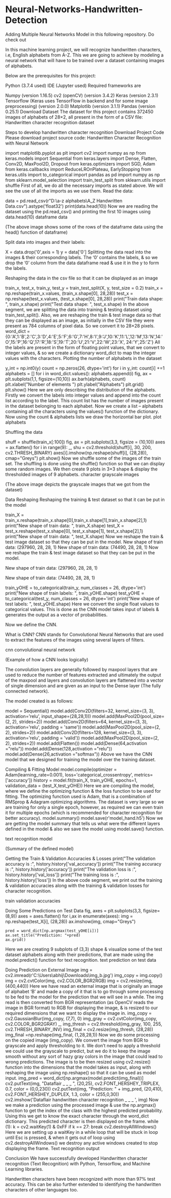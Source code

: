 # Neural-Networks-Handwritten-Detection
Adding Multiple Neural Networks Model in this following repository. Do check out

In this machine learning project, we will recognize handwritten characters, i.e, English alphabets from A-Z. This we are going to achieve by modeling a neural network that will have to be trained over a dataset containing images of alphabets.

Below are the prerequisites for this project:

Python (3.7.4 used)
IDE (Jupyter used)
Required frameworks are

Numpy (version 1.16.5)
cv2 (openCV) (version 3.4.2)
Keras (version 2.3.1)
Tensorflow (Keras uses TensorFlow in backend and for some image preprocessing) (version 2.0.0)
Matplotlib (version 3.1.1)
Pandas (version 0.25.1)
Download Dataset
The dataset for this project contains 372450 images of alphabets of 28×2, all present in the form of a CSV file:
Handwritten character recognition dataset

Steps to develop handwritten character recognition
Download Project Code
Please download project source code: Handwritten Character Recognition with Neural Network

import matplotlib.pyplot as plt
import cv2
import numpy as np
from keras.models import Sequential
from keras.layers import Dense, Flatten, Conv2D, MaxPool2D, Dropout
from keras.optimizers import SGD, Adam
from keras.callbacks import ReduceLROnPlateau, EarlyStopping
from keras.utils import to_categorical
import pandas as pd
import numpy as np
from sklearn.model_selection import train_test_split
from sklearn.utils import shuffle
First of all, we do all the necessary imports as stated above. We will see the use of all the imports as we use them.
Read the data:

data = pd.read_csv(r"D:\a-z alphabets\A_Z Handwritten Data.csv").astype('float32')
print(data.head(10))
Now we are reading the dataset using the pd.read_csv() and printing the first 10 images using data.head(10)
dataframe data

(The above image shows some of the rows of the dataframe data using the head() function of dataframe)

Split data into images and their labels:

X = data.drop('0',axis = 1)
y = data['0']
Splitting the data read into the images & their corresponding labels. The ‘0’ contains the labels, & so we drop the ‘0’ column from the data dataframe read & use it in the y to form the labels.

Reshaping the data in the csv file so that it can be displayed as an image

train_x, test_x, train_y, test_y = train_test_split(X, y, test_size = 0.2)
train_x = np.reshape(train_x.values, (train_x.shape[0], 28,28))
test_x = np.reshape(test_x.values, (test_x.shape[0], 28,28))
print("Train data shape: ", train_x.shape)
print("Test data shape: ", test_x.shape)
In the above segment, we are splitting the data into training & testing dataset using train_test_split().
Also, we are reshaping the train & test image data so that they can be displayed as an image, as initially in the CSV file they were present as 784 columns of pixel data. So we convert it to 28×28 pixels.
word_dict = {0:'A',1:'B',2:'C',3:'D',4:'E',5:'F',6:'G',7:'H',8:'I',9:'J',10:'K',11:'L',12:'M',13:'N',14:'O',15:'P',16:'Q',17:'R',18:'S',19:'T',20:'U',21:'V',22:'W',23:'X', 24:'Y',25:'Z'}
All the labels are present in the form of floating point values, that we convert to integer values, & so we create a dictionary word_dict to map the integer values with the characters.
Plotting the number of alphabets in the dataset

y_int = np.int0(y)
count = np.zeros(26, dtype='int')
for i in y_int:
    count[i] +=1
alphabets = []
for i in word_dict.values():
    alphabets.append(i)
fig, ax = plt.subplots(1,1, figsize=(10,10))
ax.barh(alphabets, count)
plt.xlabel("Number of elements ")
plt.ylabel("Alphabets")
plt.grid()
plt.show()
Here we are only describing the distribution of the alphabets.
Firstly we convert the labels into integer values and append into the count list according to the label. This count list has the number of images present in the dataset belonging to each alphabet.
Now we create a list – alphabets containing all the characters using the values() function of the dictionary.
Now using the count & alphabets lists we draw the horizontal bar plot.
plot alphabets

Shuffling the data

shuff = shuffle(train_x[:100])
fig, ax = plt.subplots(3,3, figsize = (10,10))
axes = ax.flatten()
for i in range(9):
    _, shu = cv2.threshold(shuff[i], 30, 200, cv2.THRESH_BINARY)
    axes[i].imshow(np.reshape(shuff[i], (28,28)), cmap="Greys")
plt.show()
Now we shuffle some of the images of the train set.
The shuffling is done using the shuffle() function so that we can display some random images.
We then create 9 plots in 3×3 shape & display the thresholded images of 9 alphabets.
character grayscale images

(The above image depicts the grayscale images that we got from the dataset)

Data Reshaping
Reshaping the training & test dataset so that it can be put in the model

train_X = train_x.reshape(train_x.shape[0],train_x.shape[1],train_x.shape[2],1)
print("New shape of train data: ", train_X.shape)
test_X = test_x.reshape(test_x.shape[0], test_x.shape[1], test_x.shape[2],1)
print("New shape of train data: ", test_X.shape)
Now we reshape the train & test image dataset so that they can be put in the model.
New shape of train data:  (297960, 28, 28, 1)
New shape of train data:  (74490, 28, 28, 1)
Now we reshape the train & test image dataset so that they can be put in the model.

New shape of train data: (297960, 28, 28, 1)

New shape of train data: (74490, 28, 28, 1)

train_yOHE = to_categorical(train_y, num_classes = 26, dtype='int')
print("New shape of train labels: ", train_yOHE.shape)
test_yOHE = to_categorical(test_y, num_classes = 26, dtype='int')
print("New shape of test labels: ", test_yOHE.shape)
Here we convert the single float values to categorical values. This is done as the CNN model takes input of labels & generates the output as a vector of probabilities.

Now we define the CNN.

What is CNN?
CNN stands for Convolutional Neural Networks that are used to extract the features of the images using several layers of filters.

cnn convolutional neural network

(Example of how a CNN looks logically)

The convolution layers are generally followed by maxpool layers that are used to reduce the number of features extracted and ultimately the output of the maxpool and layers and convolution layers are flattened into a vector of single dimension and are given as an input to the Dense layer (The fully connected network).

The model created is as follows:

model = Sequential()
model.add(Conv2D(filters=32, kernel_size=(3, 3), activation='relu', input_shape=(28,28,1)))
model.add(MaxPool2D(pool_size=(2, 2), strides=2))
model.add(Conv2D(filters=64, kernel_size=(3, 3), activation='relu', padding = 'same'))
model.add(MaxPool2D(pool_size=(2, 2), strides=2))
model.add(Conv2D(filters=128, kernel_size=(3, 3), activation='relu', padding = 'valid'))
model.add(MaxPool2D(pool_size=(2, 2), strides=2))
model.add(Flatten())
model.add(Dense(64,activation ="relu"))
model.add(Dense(128,activation ="relu"))
model.add(Dense(26,activation ="softmax"))
Above we have the CNN model that we designed for training the model over the training dataset.

Compiling & Fitting Model
model.compile(optimizer = Adam(learning_rate=0.001), loss='categorical_crossentropy', metrics=['accuracy'])
history = model.fit(train_X, train_yOHE, epochs=1,  validation_data = (test_X,test_yOHE))
Here we are compiling the model, where we define the optimizing function & the loss function to be used for fitting.
The optimizing function used is Adam, that is a combination of RMSprop & Adagram optimizing algorithms.
The dataset is very large so we are training for only a single epoch, however, as required we can even train it for multiple epochs (which is recommended for character recognition for better accuracy).
model.summary()
model.save(r'model_hand.h5')
Now we are getting the model summary that tells us what were the different layers defined in the model & also we save the model using model.save() function.

text recognition model

(Summary of the defined model)

Getting the Train & Validation Accuracies & Losses
print("The validation accuracy is :", history.history['val_accuracy'])
print("The training accuracy is :", history.history['accuracy'])
print("The validation loss is :", history.history['val_loss'])
print("The training loss is :", history.history['loss'])
In the above code segment, we print out the training & validation accuracies along with the training & validation losses for character recognition.

train validation accuracies

Doing Some Predictions on Test Data
fig, axes = plt.subplots(3,3, figsize=(8,9))
axes = axes.flatten()
for i,ax in enumerate(axes):
    img = np.reshape(test_X[i], (28,28))
    ax.imshow(img, cmap="Greys")
    
    pred = word_dict[np.argmax(test_yOHE[i])]
    ax.set_title("Prediction: "+pred)
    ax.grid()
Here we are creating 9 subplots of (3,3) shape & visualize some of the test dataset alphabets along with their predictions, that are made using the model.predict() function for text recognition.
text prediction on test data

Doing Prediction on External Image
img = cv2.imread(r'C:\Users\abhij\Downloads\img_b.jpg')
img_copy = img.copy()
img = cv2.cvtColor(img, cv2.COLOR_BGR2RGB)
img = cv2.resize(img, (400,440))
Here we have read an external image that is originally an image of alphabet ‘B’ and made a copy of it that is to go through some processing to be fed to the model for the prediction that we will see in a while.
The img read is then converted from BGR representation (as OpenCV reads the image in BGR format) to RGB for displaying the image, & is resized to our required dimensions that we want to display the image in.
img_copy = cv2.GaussianBlur(img_copy, (7,7), 0)
img_gray = cv2.cvtColor(img_copy, cv2.COLOR_BGR2GRAY)
_, img_thresh = cv2.threshold(img_gray, 100, 255, cv2.THRESH_BINARY_INV)
img_final = cv2.resize(img_thresh, (28,28))
img_final =np.reshape(img_final, (1,28,28,1))
Now we do some processing on the copied image (img_copy).
We convert the image from BGR to grayscale and apply thresholding to it. We don’t need to apply a threshold we could use the grayscale to predict, but we do it to keep the image smooth without any sort of hazy gray colors in the image that could lead to wrong predictions.
The image is to be then resized using cv2.resize() function into the dimensions that the model takes as input, along with reshaping the image using np.reshape() so that it can be used as model input.
img_pred = word_dict[np.argmax(model.predict(img_final))]
cv2.putText(img, "Dataflair _ _ _ ", (20,25), cv2.FONT_HERSHEY_TRIPLEX, 0.7, color = (0,0,230))
cv2.putText(img, "Prediction: " + img_pred, (20,410), cv2.FONT_HERSHEY_DUPLEX, 1.3, color = (255,0,30))
cv2.imshow('Dataflair handwritten character recognition _ _ _ ', img)
Now we make a prediction using the processed image & use the np.argmax() function to get the index of the class with the highest predicted probability. Using this we get to know the exact character through the word_dict dictionary.
This predicted character is then displayed on the frame.
while (1):
    k = cv2.waitKey(1) & 0xFF
    if k == 27:
        break
cv2.destroyAllWindows()
Here we are setting up a waitKey in a while loop that will be stuck in loop until Esc is pressed, & when it gets out of loop using cv2.destroyAllWindows() we destroy any active windows created to stop displaying the frame.
Text recognition output

Conclusion
We have successfully developed Handwritten character recognition (Text Recognition) with Python, Tensorflow, and Machine Learning libraries.

Handwritten characters have been recognized with more than 97% test accuracy. This can be also further extended to identifying the handwritten characters of other languages too.
